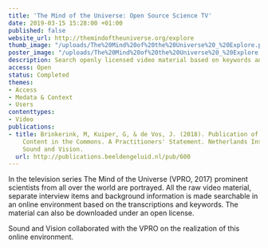 ```yaml
---
title: 'The Mind of the Universe: Open Source Science TV'
date: 2019-03-15 15:28:00 +01:00
published: false
website_url: http://themindoftheuniverse.org/explore
thumb_image: "/uploads/The%20Mind%20of%20the%20Universe%20_%20Explore.png"
poster_image: "/uploads/The%20Mind%20of%20the%20Universe%20_%20Explore.png"
description: Search openly licensed video material based on keywords and transcriptions
access: Open
status: Completed
themes:
- Access
- Medata & Context
- Users
contenttypes:
- Video
publications:
- title: Brinkerink, M, Kuiper, G, & de Vos, J. (2018). Publication of Public Broadcasting
    Content in the Commons. A Practitioners' Statement. Netherlands Institute for
    Sound and Vision.
  url: http://publications.beeldengeluid.nl/pub/600
---
```


In the television series The Mind of the Universe (VPRO, 2017) prominent scientists from all over the world are portrayed. All the raw video material, separate interview items and background information is made searchable in an online environment based on the transcriptions and keywords. The material can also be downloaded under an open license. 

Sound and Vision collaborated with the VPRO on the realization of this online environment.